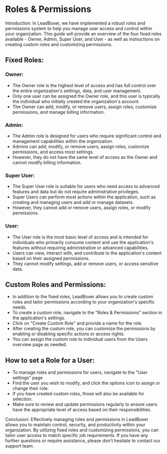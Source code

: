 # Roles & Permissions

Introduction: In LeadBoxer, we have implemented a robust roles and permissions system to help you manage user access and control within your organization. This guide will provide an overview of the four fixed roles available - Owner, Admin, Super User, and User - as well as instructions on creating custom roles and customizing permissions.

## Fixed Roles:&#x20;

### Owner:

* The Owner role is the highest level of access and has full control over the entire organization's settings, data, and user management.
* Only one user can be assigned the Owner role, and this user is typically the individual who initially created the organization's account.
* The Owner can add, modify, or remove users, assign roles, customize permissions, and manage billing information.

### Admin:

* The Admin role is designed for users who require significant control and management capabilities within the organization.
* Admins can add, modify, or remove users, assign roles, customize permissions, and access most settings.
* However, they do not have the same level of access as the Owner and cannot modify billing information.

### Super User:

* The Super User role is suitable for users who need access to advanced features and data but do not require administrative privileges.
* Super Users can perform most actions within the application, such as creating and managing users and add or manage datasets.
* However, they cannot add or remove users, assign roles, or modify permissions.

### User:

* The User role is the most basic level of access and is intended for individuals who primarily consume content and use the application's features without requiring administrative or advanced capabilities.
* Users can view, interact with, and contribute to the application's content based on their assigned permissions.
* They cannot modify settings, add or remove users, or access sensitive data.

## Custom Roles and Permissions:

* In addition to the fixed roles, LeadBoxer allows you to create custom roles and tailor permissions according to your organization's specific needs.
* To create a custom role, navigate to the "Roles & Permissions" section in the application's settings.
* Click on "Create Custom Role" and provide a name for the role.
* After creating the custom role, you can customize the permissions by enabling or disabling specific actions or access rights.
* You can assign the custom role to individual users from the Users overview page as needed.



## How to set a Role for a User:

* To manage roles and permissions for users, navigate to the "User settings" page&#x20;
* Find the user you wish to modify, and click the options icon to assign or change their role.
* If you have created custom roles, those will also be available for selection.
* Make sure to review and update permissions regularly to ensure users have the appropriate level of access based on their responsibilities.

Conclusion: Effectively managing roles and permissions in LeadBoxer allows you to maintain control, security, and productivity within your organization. By utilizing fixed roles and customizing permissions, you can tailor user access to match specific job requirements. If you have any further questions or require assistance, please don't hesitate to contact our support team.
